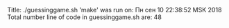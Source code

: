 Title:
./guessinggame.sh
'make' was run on:
Пн сен 10 22:38:52 MSK 2018
Total number line of code in guessinggame.sh are:
48
